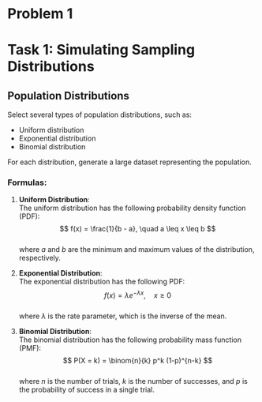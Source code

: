 # Problem 1

# Task 1: Simulating Sampling Distributions

## Population Distributions

Select several types of population distributions, such as:

- Uniform distribution
- Exponential distribution
- Binomial distribution

For each distribution, generate a large dataset representing the population.

### Formulas:

1. **Uniform Distribution**:  
   The uniform distribution has the following probability density function (PDF):  
   $$ f(x) = \frac{1}{b - a}, \quad a \leq x \leq b $$  
   where $a$ and $b$ are the minimum and maximum values of the distribution, respectively.

2. **Exponential Distribution**:  
   The exponential distribution has the following PDF:  
   $$ f(x) = \lambda e^{-\lambda x}, \quad x \geq 0 $$  
   where $\lambda$ is the rate parameter, which is the inverse of the mean.

3. **Binomial Distribution**:  
   The binomial distribution has the following probability mass function (PMF):  
   $$ P(X = k) = \binom{n}{k} p^k (1-p)^{n-k} $$  
   where $n$ is the number of trials, $k$ is the number of successes, and $p$ is the probability of success in a single trial.

